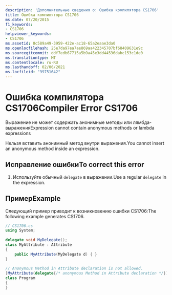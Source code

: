 ```yaml
---
description: 'Дополнительные сведения о: Ошибка компилятора CS1706'
title: Ошибка компилятора CS1706
ms.date: 07/20/2015
f1_keywords:
- CS1706
helpviewer_keywords:
- CS1706
ms.assetid: 8c589a49-3959-422e-ac18-65a2eaae3da0
ms.openlocfilehash: 25e7da97ea7ae869aa422345707bf68409631e9c
ms.sourcegitcommit: ddf7edb67715a5b9a45e3dd44536dabc153c1de0
ms.translationtype: MT
ms.contentlocale: ru-RU
ms.lasthandoff: 02/06/2021
ms.locfileid: "99751642"
---
```

# <a name="compiler-error-cs1706"></a><span data-ttu-id="635dc-103">Ошибка компилятора CS1706</span><span class="sxs-lookup"><span data-stu-id="635dc-103">Compiler Error CS1706</span></span>

<span data-ttu-id="635dc-104">Выражение не может содержать анонимные методы или лямбда-выражения</span><span class="sxs-lookup"><span data-stu-id="635dc-104">Expression cannot contain anonymous methods  or lambda expressions</span></span>  
  
 <span data-ttu-id="635dc-105">Нельзя вставить анонимный метод внутри выражения.</span><span class="sxs-lookup"><span data-stu-id="635dc-105">You cannot insert an anonymous method inside an expression.</span></span>  
  
## <a name="to-correct-this-error"></a><span data-ttu-id="635dc-106">Исправление ошибки</span><span class="sxs-lookup"><span data-stu-id="635dc-106">To correct this error</span></span>  
  
1. <span data-ttu-id="635dc-107">Используйте обычный `delegate` в выражении.</span><span class="sxs-lookup"><span data-stu-id="635dc-107">Use a regular `delegate` in the expression.</span></span>  
  
## <a name="example"></a><span data-ttu-id="635dc-108">Пример</span><span class="sxs-lookup"><span data-stu-id="635dc-108">Example</span></span>  

 <span data-ttu-id="635dc-109">Следующий пример приводит к возникновению ошибки CS1706:</span><span class="sxs-lookup"><span data-stu-id="635dc-109">The following example generates CS1706.</span></span>  
  
```csharp  
// CS1706.cs  
using System;  
  
delegate void MyDelegate();  
class MyAttribute : Attribute  
{  
    public MyAttribute(MyDelegate d) { }  
}  
  
// Anonymous Method in Attribute declaration is not allowed.  
[MyAttribute(delegate{/* anonymous Method in Attribute declaration */})]  // CS1706  
class Program  
{  
}  
```
